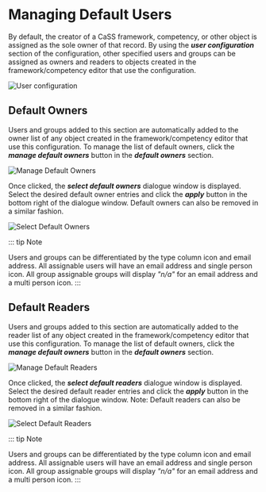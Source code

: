 
# Managing Default Users

By default, the creator of a CaSS framework, competency, or other object is assigned as the sole owner of that record. By using the ***user configuration*** section of the configuration, other specified users and groups can be assigned as owners and readers to objects created in the framework/competency editor that use the configuration.

![User configuration](~@img/user-configuration.png)

## Default Owners

Users and groups added to this section are automatically added to the owner list of any object created in the framework/competency editor that use this configuration. To manage the list of default owners, click the ***manage default owners*** button in the ***default owners*** section.

 ![Manage Default Owners](~@img/manage-default-owners.png)

Once clicked, the ***select default owners*** dialogue window is displayed. Select the desired default owner entries and click the ***apply*** button in the bottom right of the dialogue window. Default owners can also be removed in a similar fashion.

 ![Select Default Owners](~@img/select-default-owners.png)

::: tip Note
<!-- TODO "Group assignable groups"? -->
Users and groups can be differentiated by the type column icon and email address. All assignable users will have an email address and single person icon. All group assignable groups will display *"n/a"* for an email address and a multi person icon.
:::

## Default Readers

Users and groups added to this section are automatically added to the reader list of any object created in the framework/competency editor that use this configuration. To manage the list of default owners, click the ***manage default owners*** button in the ***default owners*** section.

![Manage Default Readers](~@img/manage-default-readers.png)

Once clicked, the ***select default readers*** dialogue window is displayed. Select the desired default reader entries and click the ***apply*** button in the bottom right of the dialogue window. Note: Default readers can also be removed in a similar fashion.

![Select Default Readers](~@img/select-default-readers.png)

::: tip Note
<!-- TODO "Group assignable groups"? -->
Users and groups can be differentiated by the type column icon and email address. All assignable users will have an email address and single person icon. All group assignable groups will display *"n/a"* for an email address and a multi person icon.
:::
